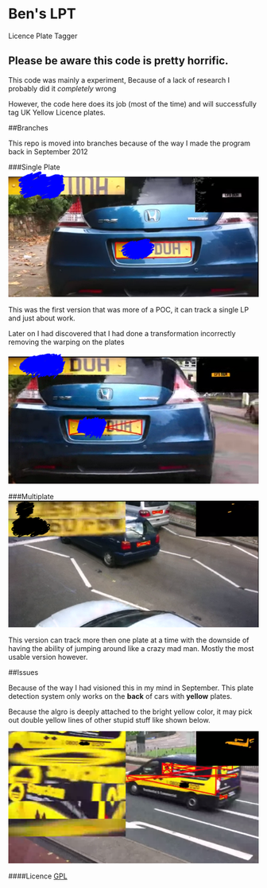 Ben's LPT
=============
Licence Plate Tagger

## Please be aware this code is pretty horrific.
This code was mainly a experiment, Because of a lack of research I probably did it *completely* wrong

However, the code here does its job (most of the time) and will successfully tag UK Yellow Licence plates.  


##Branches

This repo is moved into branches because of the way I made the program back in September 2012

###Single Plate
![Single Plate](/Docs/Rev1.png)

This was the first version that was more of a POC, it can track a single LP and just about work.

Later on I had discovered that I had done a transformation incorrectly removing the warping on the plates

![S2 Plate](/Docs/Rev2.png)

###Multiplate
![MPlate](/Docs/multiplate.png)

This version can track more then one plate at a time with the downside of having the ability of jumping around like a crazy mad man. Mostly the most usable version however.

##Issues

Because of the way I had visioned this in my mind in September. This plate detection system only works on the **back** of cars with **yellow** plates.

Because the algro is deeply attached to the bright yellow color, it may pick out double yellow lines of other stupid stuff like shown below.

![YellowIssue](/Docs/yellowvan.png)




####Licence
[GPL](http://opensource.org/licenses/gpl-2.0.php)